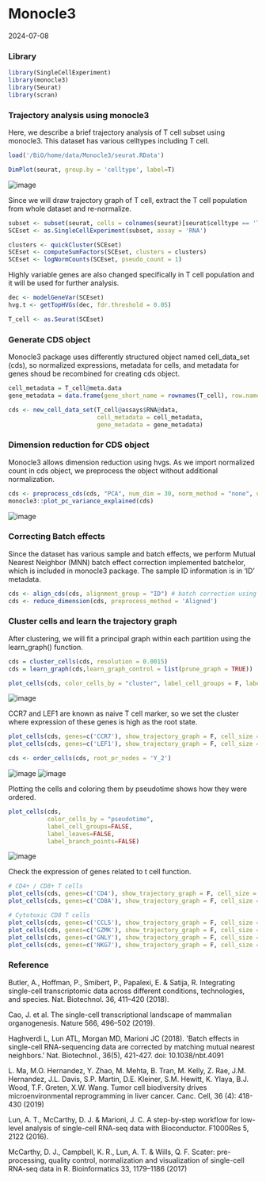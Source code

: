 Monocle3
================
2024-07-08

### **Library**

``` r
library(SingleCellExperiment)
library(monocle3)
library(Seurat)
library(scran)
```

### **Trajectory analysis using monocle3**

Here, we describe a brief trajectory analysis of T cell subset using monocle3. This dataset has various celltypes including T cell.

``` r
load('/BiO/home/data/Monocle3/seurat.RData')

DimPlot(seurat, group.by = 'celltype', label=T)
```
![image](https://github.com/CB-postech/Workshop-hands-on-materials/assets/98519284/762ad79b-21a5-4fd0-8934-7e71a557be93)

Since we will draw trajectory graph of T cell, extract the T cell population from whole dataset and re-normalize.

``` r
subset <- subset(seurat, cells = colnames(seurat)[seurat$celltype == 'T cell'])
SCEset <- as.SingleCellExperiment(subset, assay = 'RNA')

clusters <- quickCluster(SCEset)
SCEset <- computeSumFactors(SCEset, clusters = clusters)
SCEset <- logNormCounts(SCEset, pseudo_count = 1)
```

Highly variable genes are also changed specifically in T cell population and it will be used for further analysis.

``` r
dec <- modelGeneVar(SCEset)
hvg.t <- getTopHVGs(dec, fdr.threshold = 0.05)

T_cell <- as.Seurat(SCEset)
```

### **Generate CDS object**

Monocle3 package uses differently structured object named cell_data_set (cds), so normalized expressions, metadata for cells, and metadata for genes shoud be recombined for creating cds object.

``` r
cell_metadata = T_cell@meta.data
gene_metadata = data.frame(gene_short_name = rownames(T_cell), row.names = rownames(T_cell))

cds <- new_cell_data_set(T_cell@assays$RNA@data, 
                         cell_metadata = cell_metadata, 
                         gene_metadata = gene_metadata)
```

### **Dimension reduction for CDS object**

Monocle3 allows dimension reduction using hvgs. As we import normalized count in cds object, we preprocess the object without additional normalization.

``` r
cds <- preprocess_cds(cds, "PCA", num_dim = 30, norm_method = "none", use_genes = hvg.t)
monocle3::plot_pc_variance_explained(cds)
```

![image](https://github.com/CB-postech/Workshop-hands-on-materials/assets/98519284/481432e3-cfbb-4eb1-8876-c37b97da2c15)


### **Correcting Batch effects**

Since the dataset has various sample and batch effects, we perform Mutual Nearest Neighbor (MNN) batch effect correction implemented batchelor, which is included in monocle3 package. The sample ID information is in ‘ID’ metadata.

``` r
cds <- align_cds(cds, alignment_group = "ID") # batch correction using MNN
cds <- reduce_dimension(cds, preprocess_method = 'Aligned')
```

### **Cluster cells and learn the trajectory graph**

After clustering, we will fit a principal graph within each partition using the learn_graph() function.

``` r
cds = cluster_cells(cds, resolution = 0.0015)
cds = learn_graph(cds,learn_graph_control = list(prune_graph = TRUE))

plot_cells(cds, color_cells_by = "cluster", label_cell_groups = F, label_principal_points=T)
```

![image](https://github.com/CB-postech/Workshop-hands-on-materials/assets/98519284/6c0d5019-5521-4618-a519-9914fd704db0)

CCR7 and LEF1 are known as naive T cell marker, so we set the cluster where expression of these genes is high as the root state.

``` r
plot_cells(cds, genes=c('CCR7'), show_trajectory_graph = F, cell_size = 1)
plot_cells(cds, genes=c('LEF1'), show_trajectory_graph = F, cell_size = 1)

cds <- order_cells(cds, root_pr_nodes = 'Y_2')
```

![image](https://github.com/CB-postech/Workshop-hands-on-materials/assets/98519284/911d242f-4836-4a90-b002-956f37211822)
![image](https://github.com/CB-postech/Workshop-hands-on-materials/assets/98519284/4a4ae547-90bd-4e74-8d59-4c66793d6b96)

Plotting the cells and coloring them by pseudotime shows how they were ordered.

``` r
plot_cells(cds,
           color_cells_by = "pseudotime",
           label_cell_groups=FALSE,
           label_leaves=FALSE,
           label_branch_points=FALSE)
```

![image](https://github.com/CB-postech/Workshop-hands-on-materials/assets/98519284/ff8d4814-86eb-484c-8598-83cd5672b246)

Check the expression of genes related to t cell function.

``` r
# CD4+ / CD8+ T cells
plot_cells(cds, genes=c('CD4'), show_trajectory_graph = F, cell_size = 1)
plot_cells(cds, genes=c('CD8A'), show_trajectory_graph = F, cell_size = 1)

# Cytotoxic CD8 T cells
plot_cells(cds, genes=c('CCL5'), show_trajectory_graph = F, cell_size = 1)
plot_cells(cds, genes=c('GZMK'), show_trajectory_graph = F, cell_size = 1)
plot_cells(cds, genes=c('GNLY'), show_trajectory_graph = F, cell_size = 1)
plot_cells(cds, genes=c('NKG7'), show_trajectory_graph = F, cell_size = 1)
```

### **Reference**

Butler, A., Hoffman, P., Smibert, P., Papalexi, E. & Satija, R. Integrating single-cell transcriptomic data across different conditions, technologies, and species. Nat. Biotechnol. 36, 411–420 (2018).

Cao, J. et al. The single-cell transcriptional landscape of mammalian organogenesis. Nature 566, 496–502 (2019).

Haghverdi L, Lun ATL, Morgan MD, Marioni JC (2018). 'Batch effects in single-cell RNA-sequencing data are corrected by matching mutual nearest neighbors.' Nat. Biotechnol., 36(5), 421-427. doi: 10.1038/nbt.4091

L. Ma, M.O. Hernandez, Y. Zhao, M. Mehta, B. Tran, M. Kelly, Z. Rae, J.M. Hernandez, J.L. Davis, S.P. Martin, D.E. Kleiner, S.M. Hewitt, K. Ylaya, B.J. Wood, T.F. Greten, X.W. Wang. Tumor cell biodiversity drives microenvironmental reprogramming in liver cancer. Canc. Cell, 36 (4): 418-430 (2019)

Lun, A. T., McCarthy, D. J. & Marioni, J. C. A step-by-step workflow for low-level analysis of single-cell RNA-seq data with Bioconductor. F1000Res 5, 2122 (2016).

McCarthy, D. J., Campbell, K. R., Lun, A. T. & Wills, Q. F. Scater: pre-processing, quality control, normalization and visualization of single-cell RNA-seq data in R. Bioinformatics 33, 1179–1186 (2017)
